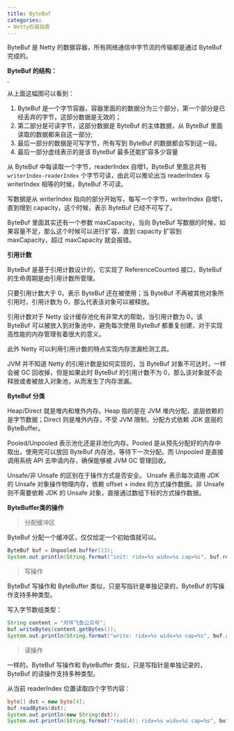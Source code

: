 ```yaml
---
title: ByteBuf
categories: 
- Netty权威指南
---
```


ByteBuf 是 Netty 的数据容器，所有网络通信中字节流的传输都是通过 ByteBuf 完成的。

**ByteBuf 的结构：**

<img src="https://img-blog.csdnimg.cn/70dca391870c46b886a17050e9536e2f.png" style="zoom:25%;" />

从上面这幅图可以看到：

1. ByteBuf 是一个字节容器，容器里面的的数据分为三个部分，第一个部分是已经丢弃的字节，这部分数据是无效的；
2. 第二部分是可读字节，这部分数据是 ByteBuf 的主体数据，从 ByteBuf 里面读取的数据都来自这一部分;
3. 最后一部分的数据是可写字节，所有写到 ByteBuf 的数据都会写到这一段。
4. 最后一部分虚线表示的是该 ByteBuf 最多还能扩容多少容量 

从 ByteBuf 中每读取一个字节，readerIndex 自增1，ByteBuf 里面总共有 `writerIndex-readerIndex` 个字节可读，由此可以推论出当 readerIndex 与 writerIndex 相等的时候，ByteBuf 不可读。

写数据是从 writerIndex 指向的部分开始写，每写一个字节，writerIndex 自增1，直到增到 capacity，这个时候，表示 ByteBuf 已经不可写了。

ByteBuf 里面其实还有一个参数 maxCapacity，当向 ByteBuf 写数据的时候，如果容量不足，那么这个时候可以进行扩容，直到 capacity 扩容到 maxCapacity，超过 maxCapacity 就会报错。

**引用计数**

ByteBuf 是基于引用计数设计的，它实现了 ReferenceCounted 接口，ByteBuf 的生命周期是由引用计数所管理。

只要引用计数大于 0，表示 ByteBuf 还在被使用；当 ByteBuf 不再被其他对象所引用时，引用计数为 0，那么代表该对象可以被释放。

引用计数对于 Netty 设计缓存池化有非常大的帮助，当引用计数为 0，该 ByteBuf 可以被放入到对象池中，避免每次使用 ByteBuf 都重复创建，对于实现高性能的内存管理有着很大的意义。

此外 Netty 可以利用引用计数的特点实现内存泄漏检测工具。

JVM 并不知道 Netty 的引用计数是如何实现的，当 ByteBuf 对象不可达时，一样会被 GC 回收掉，但是如果此时 ByteBuf 的引用计数不为 0，那么该对象就不会释放或者被放入对象池，从而发生了内存泄漏。

**ByteBuf 分类**

Heap/Direct 就是堆内和堆外内存。Heap 指的是在 JVM 堆内分配，底层依赖的是字节数据；Direct 则是堆外内存，不受 JVM 限制，分配方式依赖 JDK 底层的 ByteBuffer。

Pooled/Unpooled 表示池化还是非池化内存。Pooled 是从预先分配好的内存中取出，使用完可以放回 ByteBuf 内存池，等待下一次分配。而 Unpooled 是直接调用系统 API 去申请内存，确保能够被 JVM GC 管理回收。

Unsafe/非 Unsafe 的区别在于操作方式是否安全。 Unsafe 表示每次调用 JDK 的 Unsafe 对象操作物理内存，依赖 offset + index 的方式操作数据。非 Unsafe 则不需要依赖 JDK 的 Unsafe 对象，直接通过数组下标的方式操作数据。

**ByteBuffer类的操作**

> 分配缓冲区

ByteBuf 分配一个缓冲区，仅仅给定一个初始值就可以。

```java
ByteBuf buf = Unpooled.buffer(13);
System.out.println(String.format("init: ridx=%s widx=%s cap=%s", buf.readerIndex(), buf.writerIndex(), buf.capacity()));
```

> 写操作

ByteBuf 写操作和 ByteBuffer 类似，只是写指针是单独记录的，ByteBuf 的写操作支持多种类型。

写入字节数组类型：

```java
String content = "月伴飞鱼公众号";
buf.writeBytes(content.getBytes());
System.out.println(String.format("write: ridx=%s widx=%s cap=%s", buf.readerIndex(), buf.writerIndex(), buf.capacity()));
```

> 读操作

一样的，ByteBuf 写操作和 ByteBuffer 类似，只是写指针是单独记录的，ByteBuf 的读操作支持多种类型。

从当前 readerIndex 位置读取四个字节内容：

```java
byte[] dst = new byte[4];
buf.readBytes(dst);
System.out.println(new String(dst));
System.out.println(String.format("read(4): ridx=%s widx=%s cap=%s", buf.readerIndex(), buf.writerIndex(), buf.capacity()));
```
